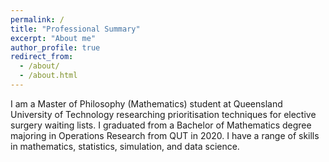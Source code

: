 ```yaml
---
permalink: /
title: "Professional Summary"
excerpt: "About me"
author_profile: true
redirect_from: 
  - /about/
  - /about.html
---
```


I am a Master of Philosophy (Mathematics) student at Queensland University of Technology researching prioritisation techniques for elective surgery waiting lists. I graduated from a Bachelor of Mathematics degree majoring in Operations Research from QUT in 2020. I have a range of skills in mathematics, statistics, simulation, and data science.

